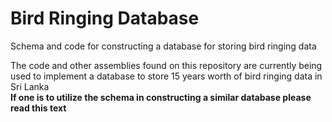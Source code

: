 # Bird Ringing Database
Schema and code for constructing a database for storing bird ringing data

The code and other assemblies found on this repository are currently being used to implement a database to store 15 years worth of bird ringing data in Sri Lanka  
**If one is to utilize the schema in constructing a similar database please read this text**  

